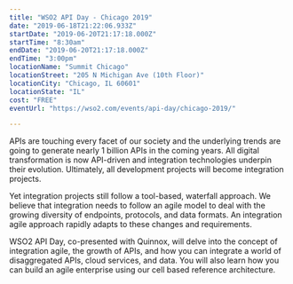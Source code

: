 ```yaml
---
title: "WSO2 API Day - Chicago 2019"
date: "2019-06-18T21:22:06.933Z"
startDate: "2019-06-20T21:17:18.000Z"
startTime: "8:30am"
endDate: "2019-06-20T21:17:18.000Z"
endTime: "3:00pm"
locationName: "Summit Chicago"
locationStreet: "205 N Michigan Ave (10th Floor)"
locationCity: "Chicago, IL 60601"
locationState: "IL"
cost: "FREE"
eventUrl: "https://wso2.com/events/api-day/chicago-2019/"

---
```


APIs are touching every facet of our society and the underlying trends are going to generate nearly 1 billion APIs in the coming years. All digital transformation is now API-driven and integration technologies underpin their evolution. Ultimately, all development projects will become integration projects.

Yet integration projects still follow a tool-based, waterfall approach. We believe that integration needs to follow an agile model to deal with the growing diversity of endpoints, protocols, and data formats. An integration agile approach rapidly adapts to these changes and requirements.

WSO2 API Day, co-presented with Quinnox, will delve into the concept of integration agile, the growth of APIs, and how you can integrate a world of disaggregated APIs, cloud services, and data. You will also learn how you can build an agile enterprise using our cell based reference architecture.

